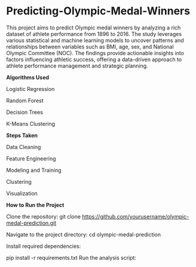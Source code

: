 # Predicting-Olympic-Medal-Winners

This project aims to predict Olympic medal winners by analyzing a rich dataset of athlete performance from 1896 to 2016. The study leverages various statistical and machine learning models to uncover patterns and relationships between variables such as BMI, age, sex, and National Olympic Committee (NOC). The findings provide actionable insights into factors influencing athletic success, offering a data-driven approach to athlete performance management and strategic planning.

**Algorithms Used**

Logistic Regression

Random Forest

Decision Trees

K-Means Clustering


**Steps Taken**

Data Cleaning

Feature Engineering

Modeling and Training

Clustering

Visualization

**How to Run the Project**

Clone the repository: git clone https://github.com/yourusername/olympic-medal-prediction.git

Navigate to the project directory: cd olympic-medal-prediction

Install required dependencies:

pip install -r requirements.txt
Run the analysis script:
